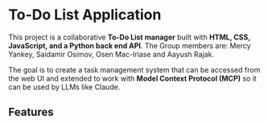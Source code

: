 # To-Do List Application

This project is a collaborative **To-Do List manager** built with **HTML, CSS, JavaScript, and a Python back end API**. 
The Group members are: Mercy Yankey, Saidamir Osimov, Osen Mac-Iriase and Aayush Rajak.

The goal is to create a task management system that can be accessed from the web UI and extended to work with **Model Context Protocol (MCP)** so it can be used by LLMs like Claude.


## Features
